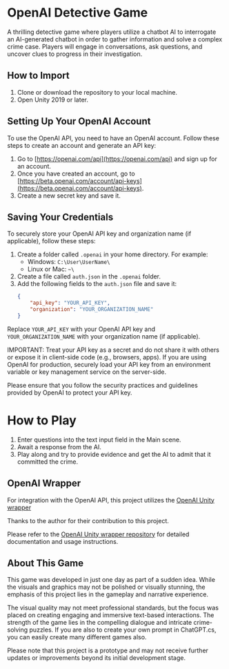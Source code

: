 # OpenAI Detective Game

A thrilling detective game where players utilize a chatbot AI to interrogate an AI-generated chatbot in order to gather information and solve a complex crime case. Players will engage in conversations, ask questions, and uncover clues to progress in their investigation.

## How to Import

1. Clone or download the repository to your local machine.
2. Open Unity 2019 or later.

## Setting Up Your OpenAI Account

To use the OpenAI API, you need to have an OpenAI account. Follow these steps to create an account and generate an API key:

1. Go to [https://openai.com/api](https://openai.com/api) and sign up for an account.
2. Once you have created an account, go to [https://beta.openai.com/account/api-keys](https://beta.openai.com/account/api-keys).
3. Create a new secret key and save it.

## Saving Your Credentials

To securely store your OpenAI API key and organization name (if applicable), follow these steps:

1. Create a folder called `.openai` in your home directory. For example:
   - Windows: `C:\User\UserName\`
   - Linux or Mac: `~\`
2. Create a file called `auth.json` in the `.openai` folder.
3. Add the following fields to the `auth.json` file and save it:
   ```json
   {
       "api_key": "YOUR_API_KEY",
       "organization": "YOUR_ORGANIZATION_NAME"
   }
   
Replace `YOUR_API_KEY` with your OpenAI API key and `YOUR_ORGANIZATION_NAME` with your organization name (if applicable).

IMPORTANT: Treat your API key as a secret and do not share it with others or expose it in client-side code (e.g., browsers, apps). If you are using OpenAI for production, securely load your API key from an environment variable or key management service on the server-side.

Please ensure that you follow the security practices and guidelines provided by OpenAI to protect your API key.

# How to Play

1. Enter questions into the text input field in the Main scene.
2. Await a response from the AI.
3. Play along and try to provide evidence and get the AI to admit that it committed the crime.

## OpenAI Wrapper

For integration with the OpenAI API, this project utilizes the [OpenAI Unity wrapper](https://github.com/srcnalt/OpenAI-Unity/tree/master) 

Thanks to the author for their contribution to this project.

Please refer to the [OpenAI Unity wrapper repository](https://github.com/srcnalt/OpenAI-Unity/tree/master) for detailed documentation and usage instructions.

## About This Game

This game was developed in just one day as part of a sudden idea. While the visuals and graphics may not be polished or visually stunning, the emphasis of this project lies in the gameplay and narrative experience.

The visual quality may not meet professional standards, but the focus was placed on creating engaging and immersive text-based interactions. The strength of the game lies in the compelling dialogue and intricate crime-solving puzzles. If you are also to create your own prompt in ChatGPT.cs, you can easily create many different games also.

Please note that this project is a prototype and may not receive further updates or improvements beyond its initial development stage.
